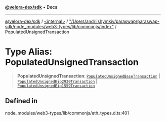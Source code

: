 [**@velora-dex/sdk**](../../../../README.md) • **Docs**

***

[@velora-dex/sdk](../../../../globals.md) / [\<internal\>](../../../README.md) / ["/Users/andriishymkiv/paraswap/paraswap-sdk/node\_modules/web3-types/lib/commonjs/index"](../README.md) / PopulatedUnsignedTransaction

# Type Alias: PopulatedUnsignedTransaction

> **PopulatedUnsignedTransaction**: [`PopulatedUnsignedBaseTransaction`](../interfaces/PopulatedUnsignedBaseTransaction.md) \| [`PopulatedUnsignedEip2930Transaction`](../interfaces/PopulatedUnsignedEip2930Transaction.md) \| [`PopulatedUnsignedEip1559Transaction`](../interfaces/PopulatedUnsignedEip1559Transaction.md)

## Defined in

node\_modules/web3-types/lib/commonjs/eth\_types.d.ts:401

